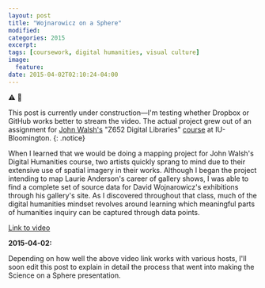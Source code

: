 ```yaml
---
layout: post
title: "Wojnarowicz on a Sphere"
modified:
categories: 2015
excerpt:
tags: [coursework, digital humanities, visual culture]
image:
  feature:
date: 2015-04-02T02:10:24-04:00
---
```


:warning: :construction:

This post is currently under construction—I'm testing whether Dropbox or GitHub works better to stream the video. The actual project grew out of an assignment for [John Walsh's](http://biblicon.org/about) "Z652 Digital Libraries" [course](http://www.soic.indiana.edu/graduate/courses/index.html?number=z652&department=ILS) at IU-Bloomington. 
{: .notice}  

When I learned that we would be doing a mapping project for John Walsh's Digital Humanities course, two artists quickly sprang to mind due to their extensive use of spatial imagery in their works. Although I began the project intending to map Laurie Anderson's career of gallery shows, I was able to find a complete set of source data for David Wojnarowicz's exhibitions through his gallery's site. As I discovered throughout that class, much of the digital humanities mindset revolves around learning which meaningful parts of humanities inquiry can be captured through data points.   

[Link to video](https://dl.dropboxusercontent.com/u/5210789/wojnarowicz_sphere.MOV)  

**2015-04-02:**

Depending on how well the above video link works with various hosts, I'll soon edit this post to explain in detail the process that went into making the Science on a Sphere presentation.  


